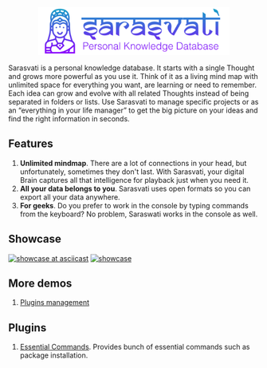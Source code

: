<p align="center">
    <img src="assets/logowt.svg" height="96px"/>
</p>

Sarasvati is a personal knowledge database. It starts with a single Thought and grows more powerful as you use it. Think of it as a living mind map with unlimited space for everything you want, are learning or need to remember. Each idea can grow and evolve with all related Thoughts instead of being separated in folders or lists. Use Sarasvati to manage specific projects or as an “everything in your life manager” to get the big picture on your ideas and find the right information in seconds.

## Features
1. **Unlimited mindmap**. There are a lot of connections in your head, but unfortunately, sometimes they don't last. With Sarasvati, your digital Brain captures all that intelligence for playback just when you need it.
2. **All your data belongs to you**. Sarasvati uses open formats so you can export all your data anywhere.
3. **For geeks**. Do you prefer to work in the console by typing commands from the keyboard? No problem, Saraswati works in the console as well.

## Showcase
[![showcase at asciicast](https://asciinema.org/a/gl26FZKH5xPwUqVqe78NgrP4R.svg)](https://asciinema.org/a/gl26FZKH5xPwUqVqe78NgrP4R)
[![showcase](http://i.imgur.com/6AwuUIA.png)](https://www.youtube.com/watch?v=U1goORYJ6SA "Sarasvati showcase #1")

## More demos
1. [Plugins management](https://asciinema.org/a/nEbAYXFmXPGuB7zeIq3s6b9Q2)

## Plugins
1. [Essential Commands](https://github.com/sarasvati-platform/plugin-essential-commands). Provides bunch of essential commands such as package installation.